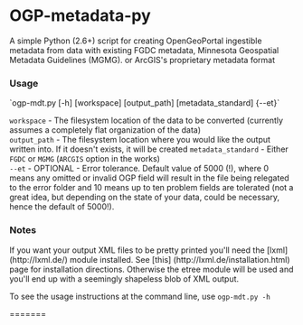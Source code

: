 <h1>OGP-metadata-py</h1>
A simple Python (2.6+) script for creating OpenGeoPortal ingestible metadata from data with existing FGDC metadata, Minnesota Geospatial Metadata Guidelines (MGMG). or ArcGIS's proprietary metadata format

<h3>Usage</h3>
`ogp-mdt.py [-h] [workspace] [output_path] [metadata_standard] {--et}`

`workspace` - The filesystem location of the data to be converted (currently assumes a completely flat organization of the data)  
`output_path` - The filesystem location where you would like the output written into. If it doesn't exists, it will be created
`metadata_standard` - Either `FGDC` or `MGMG` (`ARCGIS` option in the works)  
`--et` - OPTIONAL - Error tolerance. Default value of 5000 (!), where 0 means any omitted or invalid OGP field will result in the file being relegated to the error folder and 10 means up to ten problem fields are tolerated (not a great idea, but depending on the state of your data, could be necessary, hence the default of 5000!). 


<h3>Notes</h3> 
If you want your output XML files to be pretty printed you'll need the [lxml](http://lxml.de/) module installed. See [this] (http://lxml.de/installation.html) page for installation directions. Otherwise the etree module will be used and you'll end up with a seemingly shapeless blob of XML output.

To see the usage instructions at the command line, use `ogp-mdt.py -h`

=======

